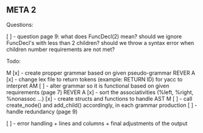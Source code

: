 ## META 2

Questions:

[ ] - question page 9: what does FuncDecl(2) mean? should we ignore FuncDecl's with less than 2 children? should we throw a syntax error when children number requirements are not met?

Todo:

M [x] - create propper grammar based on given pseudo-grammar
REVER A [x] - change lex file to return tokens (example: RETURN ID) for yacc to interpret
AM [ ] - alter grammar so it is functional based on given requirements (page 7)
REVER A [x] - sort the associativities (%left, %right, %nonassoc ...)
[x] - create structs and functions to handle AST
M [ ] - call create_node() and add_child() accordingly, in each grammar production
[ ] - handle redundancy (page 9)

[ ] - error handling + lines and columns + final adjustments of the output
